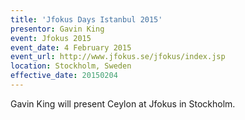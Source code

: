 ```yaml
---
title: 'Jfokus Days Istanbul 2015'
presentor: Gavin King
event: Jfokus 2015
event_date: 4 February 2015
event_url: http://www.jfokus.se/jfokus/index.jsp
location: Stockholm, Sweden
effective_date: 20150204
---
```

Gavin King will present Ceylon at Jfokus in Stockholm.
